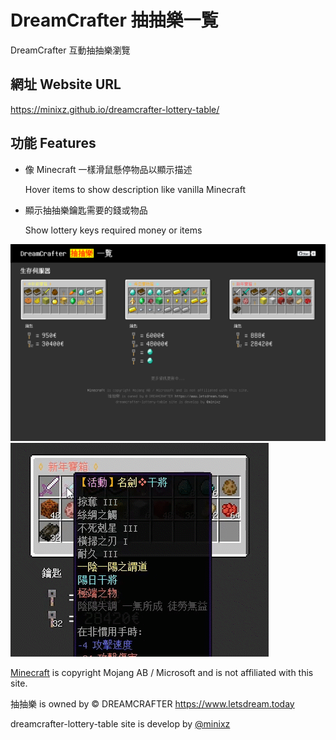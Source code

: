 # DreamCrafter 抽抽樂一覧

DreamCrafter 互動抽抽樂瀏覽

## 網址 Website URL

https://minixz.github.io/dreamcrafter-lottery-table/

## 功能 Features

- 像 Minecraft 一樣滑鼠懸停物品以顯示描述

  Hover items to show description like vanilla Minecraft
- 顯示抽抽樂鑰匙需要的錢或物品

  Show lottery keys required money or items

![Static](/screenshots/dreamcrafter-lottery-table-screenshot.png)
![Hover](/screenshots/dreamcrafter-lottery-table-screenshot-2.gif)

[Minecraft](https://www.minecraft.net) is copyright Mojang AB / Microsoft and is not affiliated with this site.

抽抽樂 is owned by © DREAMCRAFTER https://www.letsdream.today

dreamcrafter-lottery-table site is develop by [@minixz](https://github.com/minixz)
